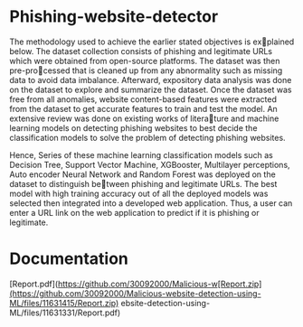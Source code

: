 # Phishing-website-detector
The methodology used to achieve the earlier stated objectives is explained below. The dataset collection consists of phishing and legitimate URLs
which were obtained from open-source platforms. The dataset was then pre-processed that is cleaned up from any abnormality such as missing data to avoid data
imbalance. Afterward, expository data analysis was done on the dataset to explore
and summarize the dataset. Once the dataset was free from all anomalies, website
content-based features were extracted from the dataset to get accurate features to
train and test the model. An extensive review was done on existing works of literature and machine learning models on detecting phishing websites to best decide the
classification models to solve the problem of detecting phishing websites.

Hence, Series of these machine learning classification models such as Decision
Tree, Support Vector Machine, XGBooster, Multilayer perceptions, Auto encoder
Neural Network and Random Forest was deployed on the dataset to distinguish between phishing and legitimate URLs. The best model with high training accuracy
out of all the deployed models was selected then integrated into a developed web
application. Thus, a user can enter a URL link on the web application to predict if it
is phishing or legitimate.

# Documentation

[Report.pdf](https://github.com/30092000/Malicious-w[Report.zip](https://github.com/30092000/Malicious-website-detection-using-ML/files/11631415/Report.zip)
ebsite-detection-using-ML/files/11631331/Report.pdf)
